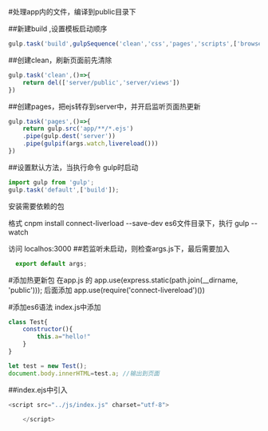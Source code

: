 #处理app内的文件，编译到public目录下

##新建build ,设置模板启动顺序

```javascript
gulp.task('build',gulpSequence('clean','css','pages','scripts',['browser','serve'])); 
```

##创建clean，刷新页面前先清除
```javascript
gulp.task('clean',()=>{
    return del(['server/public','server/views'])
})
```
##创建pages，把ejs转存到server中，并开启监听页面热更新
```javascript
gulp.task('pages',()=>{
    return gulp.src('app/**/*.ejs') 
    .pipe(gulp.dest('server'))
    .pipe(gulpif(args.watch,livereload()))  
})
```
##设置默认方法，当执行命令 gulp时启动
```javascript
import gulp from 'gulp';
gulp.task('default',['build']);
```
安装需要依赖的包

格式 cnpm install connect-liverload --save-dev
es6文件目录下，执行 gulp --watch 

访问 localhos:3000
##若监听未启动，则检查args.js下，最后需要加入
```javascript
  export default args;
  ```

  #添加热更新包
  在app.js 的
  app.use(express.static(path.join(__dirname, 'public')));
  后面添加
  app.use(require('connect-livereload')())

#添加es6语法
index.js中添加
```javascript
class Test{
    constructor(){
        this.a="hello!"
    }
}

let test = new Test();
document.body.innerHTML=test.a; //输出到页面
```
##index.ejs中引入
```javascript
<script src="../js/index.js" charset="utf-8">
   
    </script>
```
